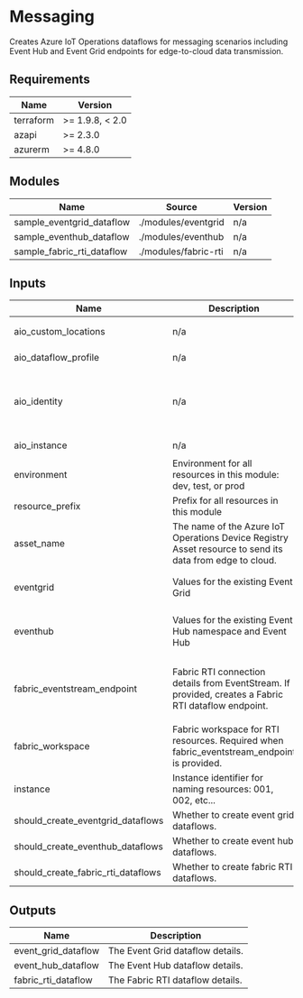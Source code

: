 <!-- BEGIN_TF_DOCS -->
<!-- markdown-table-prettify-ignore-start -->
# Messaging

Creates Azure IoT Operations dataflows for messaging scenarios including
Event Hub and Event Grid endpoints for edge-to-cloud data transmission.

## Requirements

| Name | Version |
|------|---------|
| terraform | >= 1.9.8, < 2.0 |
| azapi | >= 2.3.0 |
| azurerm | >= 4.8.0 |

## Modules

| Name | Source | Version |
|------|--------|---------|
| sample\_eventgrid\_dataflow | ./modules/eventgrid | n/a |
| sample\_eventhub\_dataflow | ./modules/eventhub | n/a |
| sample\_fabric\_rti\_dataflow | ./modules/fabric-rti | n/a |

## Inputs

| Name | Description | Type | Default | Required |
|------|-------------|------|---------|:--------:|
| aio\_custom\_locations | n/a | ```object({ name = string id = string })``` | n/a | yes |
| aio\_dataflow\_profile | n/a | ```object({ id = string })``` | n/a | yes |
| aio\_identity | n/a | ```object({ id = string principal_id = string tenant_id = string client_id = string })``` | n/a | yes |
| aio\_instance | n/a | ```object({ id = string })``` | n/a | yes |
| environment | Environment for all resources in this module: dev, test, or prod | `string` | n/a | yes |
| resource\_prefix | Prefix for all resources in this module | `string` | n/a | yes |
| asset\_name | The name of the Azure IoT Operations Device Registry Asset resource to send its data from edge to cloud. | `string` | `"oven-ns"` | no |
| eventgrid | Values for the existing Event Grid | ```object({ topic_name = string endpoint = string })``` | `null` | no |
| eventhub | Values for the existing Event Hub namespace and Event Hub | ```object({ namespace_name = string eventhub_name = string })``` | `null` | no |
| fabric\_eventstream\_endpoint | Fabric RTI connection details from EventStream. If provided, creates a Fabric RTI dataflow endpoint. | ```object({ bootstrap_server = string topic_name = string endpoint_type = string })``` | `null` | no |
| fabric\_workspace | Fabric workspace for RTI resources. Required when fabric\_eventstream\_endpoint is provided. | ```object({ id = string display_name = string })``` | `null` | no |
| instance | Instance identifier for naming resources: 001, 002, etc... | `string` | `"001"` | no |
| should\_create\_eventgrid\_dataflows | Whether to create event grid dataflows. | `bool` | `true` | no |
| should\_create\_eventhub\_dataflows | Whether to create event hub dataflows. | `bool` | `true` | no |
| should\_create\_fabric\_rti\_dataflows | Whether to create fabric RTI dataflows. | `bool` | `false` | no |

## Outputs

| Name | Description |
|------|-------------|
| event\_grid\_dataflow | The Event Grid dataflow details. |
| event\_hub\_dataflow | The Event Hub dataflow details. |
| fabric\_rti\_dataflow | The Fabric RTI dataflow details. |
<!-- markdown-table-prettify-ignore-end -->
<!-- END_TF_DOCS -->
